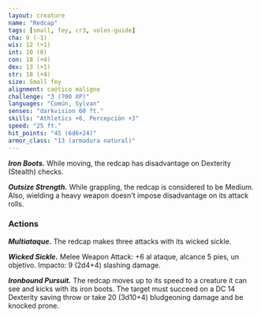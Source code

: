```yaml
---
layout: creature
name: "Redcap"
tags: [small, fey, cr3, volos-guide]
cha: 9 (-1)
wis: 12 (+1)
int: 10 (0)
con: 18 (+4)
dex: 13 (+1)
str: 18 (+4)
size: Small fey
alignment: caótico maligno
challenge: "3 (700 XP)"
languages: "Común, Sylvan"
senses: "darkvision 60 ft."
skills: "Athletics +6, Percepción +3"
speed: "25 ft."
hit_points: "45 (6d6+24)"
armor_class: "13 (armadura natural)"
---
```


***Iron Boots.*** While moving, the redcap has disadvantage on Dexterity (Stealth) checks.

***Outsize Strength.*** While grappling, the redcap is considered to be Medium. Also, wielding a heavy weapon doesn't impose disadvantage on its attack rolls.

### Actions

***Multiataque.*** The redcap makes three attacks with its wicked sickle.

***Wicked Sickle.*** Melee Weapon Attack: +6 al ataque, alcance 5 pies, un objetivo. Impacto: 9 (2d4+4) slashing damage.

***Ironbound Pursuit.*** The redcap moves up to its speed to a creature it can see and kicks with its iron boots. The target must succeed on a DC 14 Dexterity saving throw or take 20 (3d10+4) bludgeoning damage and be knocked prone.
